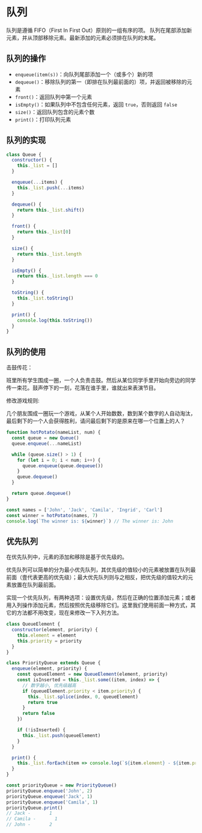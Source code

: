 # 队列

队列是遵循 FIFO（First In First Out）原则的一组有序的项。 队列在尾部添加新元素，并从顶部移除元素。最新添加的元素必须排在队列的末尾。

## 队列的操作

- `enqueue(item(s))`：向队列尾部添加一个（或多个）新的项
- `dequeue()`：移除队列的第一（即排在队列最前面的）项，并返回被移除的元素
- `front()`：返回队列中第一个元素
- `isEmpty()`：如果队列中不包含任何元素，返回 `true`，否则返回 `false`
- `size()`：返回队列包含的元素个数
- `print()`：打印队列元素

## 队列的实现

```javascript
class Queue {
  constructor() {
    this._list = []
  }

  enqueue(...items) {
    this._list.push(...items)
  }

  dequeue() {
    return this._list.shift()
  }

  front() {
    return this._list[0]
  }

  size() {
    return this._list.length
  }

  isEmpty() {
    return this._list.length === 0
  }

  toString() {
    this._list.toString()
  }

  print() {
    console.log(this.toString())
  }
}
```

## 队列的使用

击鼓传花：

班里所有学生围成一圈，一个人负责击鼓。然后从某位同学手里开始向旁边的同学传一束花。鼓声停下的一刻，花落在谁手里，谁就出来表演节目。

修改游戏规则:

几个朋友围成一圈玩一个游戏，从某个人开始数数，数到某个数字的人自动淘汰，最后剩下的一个人会获得胜利，请问最后剩下的是原来在哪一个位置上的人？

```javascript
function hotPotato(nameList, num) {
  const queue = new Queue()
  queue.enqueue(...nameList)

  while (queue.size() > 1) {
    for (let i = 0; i < num; i++) {
      queue.enqueue(queue.dequeue())
    }
    queue.dequeue()
  }

  return queue.dequeue()
}

const names = ['John', 'Jack', 'Camila', 'Ingrid', 'Carl']
const winner = hotPotato(names, 7)
console.log(`The winner is: ${winner}`) // The winner is: John
```

## 优先队列

在优先队列中，元素的添加和移除是基于优先级的。

优先队列可以简单的分为最小优先队列，其优先级的值较小的元素被放置在队列最前面（壹代表更高的优先级）；最大优先队列则与之相反，把优先级的值较大的元素放置在队列最前面。

实现一个优先队列，有两种选项：设置优先级，然后在正确的位置添加元素；或者用入列操作添加元素，然后按照优先级移除它们。这里我们使用前面一种方式，其它的方法都不用改变，现在来修改一下入列方法。

```javascript
class QueueElement {
  constructor(element, priority) {
    this.element = element
    this.priority = priority
  }
}

class PriorityQueue extends Queue {
  enqueue(element, priority) {
    const queueElement = new QueueElement(element, priority)
    const isInserted = this._list.some((item, index) => {
      // 数字越小, 优先级越高
      if (queueElement.priority < item.priority) {
        this._list.splice(index, 0, queueElement)
        return true
      }
      return false
    })

    if (!isInserted) {
      this._list.push(queueElement)
    }
  }

  print() {
    this._list.forEach(item => console.log(`${item.element} - ${item.priority}`))
  }
}

const priorityQueue = new PriorityQueue()
priorityQueue.enqueue('John', 2)
priorityQueue.enqueue('Jack', 1)
priorityQueue.enqueue('Camila', 1)
priorityQueue.print()
// Jack -       1
// Camila -       1
// John -       2
```
